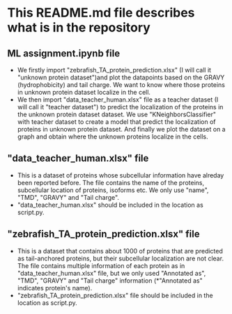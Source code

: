 # This README.md file describes what is in the repository

## ML assignment.ipynb file
- We firstly import "zebrafish_TA_protein_prediction.xlsx" (I will call it "unknown protein dataset")and plot the datapoints based on the GRAVY (hydrophobicity) and tail charge. We want to know where those proteins in unknown protein dataset localize in the cell. 
- We then import "data_teacher_human.xlsx" file as a teacher dataset (I will call it "teacher dataset") to predict the localization of the proteins in the unknown protein dataset dataset. We use "KNeighborsClassifier" with teacher dataset to create a model that predict the localization of proteins in unknown protein dataset.
And finally we plot the dataset on a graph and obtain where the unknown proteins localize in the cells.

## "data_teacher_human.xlsx" file
- This is a dataset of proteins whose subcellular information have alreday been reported before. The file contains the name of the proteins, subcellular location of proteins, isoforms etc. We only use "name", "TMD", "GRAVY" and "Tail charge".
- "data_teacher_human.xlsx" should be included in the location as script.py.

  
## "zebrafish_TA_protein_prediction.xlsx" file
- This is a dataset that contains about 1000 of proteins that are predicted as tail-anchored proteins, but their subcellular localization are not clear. The file contains multiple information of each protein as in "data_teacher_human.xlsx" file, but we only used "Annotated as", "TMD", "GRAVY" and "Tail charge" information (*"Annotated as" indicates protein's name).
-  "zebrafish_TA_protein_prediction.xlsx" file should be included in the location as script.py. 
